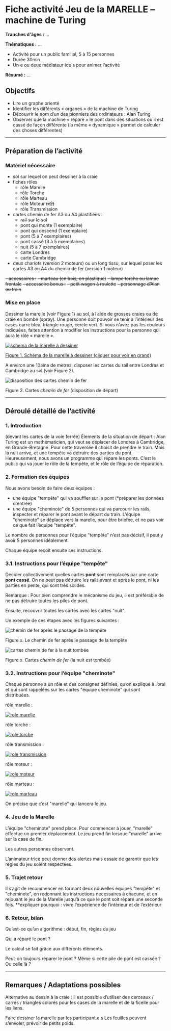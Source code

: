 # Fiche activité Jeu de la MARELLE – machine de Turing

**Tranches d'âges :** ...

**Thématiques :** ...

- Activité pour un public familial, 5 à 15 personnes 
- Durée 30min
- Un⋅e ou deux médiateur⋅ice⋅s pour animer l’activité

**Résumé :**  ...

## Objectifs

- Lire un graphe orienté
- Identifier les différents « organes » de la machine de Turing
- Découvrir le nom d’un des pionniers des ordinateurs : Alan Turing
- Observer que la machine « répare » le pont dans des situations où il est cassé de façon différente (la même « dynamique » permet de calculer des choses différentes)

---
## Préparation de l’activité

### Matériel nécessaire

- sol sur lequel on peut dessiner à la craie
- fiches rôles
    - rôle Marelle
    - rôle Torche
    - rôle Marteau
    - rôle Moteur ~~(x2)~~
    - rôle Transmission
- cartes chemin de fer A3 ou A4 plastifiées :
    - ~~rail sur le sol~~
    - pont qui monte (1 exemplaire)
    - pont qui descend (1 exemplaire)
    - pont (5 à 7 exemplaires)
    - pont cassé (3 à 5 exemplaires)
    - nuit (5 à 7 exemplaires)
    - carte Londres
    - carte Cambridge
- deux chariots (version 2 moteurs) ou un long tissu, sur lequel poser les cartes A3 ou A4 du chemin de fer (version 1 moteur)

~~- accessoires :~~
    ~~- marteau (en bois, en plastique)~~
    ~~- lampe torche ou lampe frontale~~
~~- accessoire bonus :~~
    ~~- petit wagon à roulette~~
    ~~- personnage d’Alan ou train~~

### Mise en place

Dessiner la marelle (voir Figure 1) au sol, à l’aide de grosses craies ou de craie en bombe (spray). Une personne doit pouvoir se tenir à l’intérieur des cases carré bleu, triangle rouge, cercle vert. Si vous n’avez pas les couleurs indiquées, faites attention à modifier les instructions pour la personne qui aura le rôle « marelle ».

[![schema de la marelle à dessiner](contenu/marelle-schema-mini.png)](contenu/marelle-schema.png)

[Figure 1. Schéma de la marelle à dessiner (cliquer pour voir en grand)](contenu/marelle-schema.png)


A environ une 10aine de mètres, disposer les cartes du rail entre Londres et Cambridge au sol (voir Figure 2). 

![disposition des cartes chemin de fer](contenu/chemin-1.png)

Figure 2. Cartes *chemin de fer* (disposition de départ)

---
## Déroulé détaillé de l’activité

### 1. Introduction

(devant les cartes de la voie ferrée)
Élements de la situation de départ :
Alan Turing est un mathématicien, qui veut se déplacer de Londres à Cambridge, en Grande-Bretagne.
Pour cette traversée il choisit de prendre le train.
Mais la nuit arrive, et une tempête va détruire des parties du pont.
Heureusement, nous avons un programme qui répare les ponts.
C’est le public qui va jouer le rôle de la tempête, et le rôle de l’équipe de réparation.

### 2. Formation des équipes

Nous avons besoin de faire deux équipes :
 - une équipe "tempête" qui va souffler sur le pont (*préparer les données d'entrée)
 - une équipe "cheminote" de 5 personnes qui va parcourir les rails, inspecter et réparer le pont avant le départ du train. L’équipe "cheminote" se déplace vers la marelle, pour être briefée, et ne pas voir ce que fait l’équipe "tempête".

Le nombre de personnes pour l’équipe "tempête" n’est pas décisif, il peut y avoir 5 personnes idéalement.

Chaque équipe reçoit ensuite ses instructions.


### 3.1. Instructions pour l’équipe "tempête"

Décider collectivement quelles cartes **pont** sont remplacés par une carte **pont cassé**. 
On ne peut pas détruire les rails avant et après le pont, ni les parties en pente, qui sont très solides. 

Remarque : Pour bien comprendre le mécanisme du jeu, il est préférable de ne pas détruire toutes les piles de pont.

Ensuite, recouvrir toutes les cartes avec les cartes "nuit".

Un exemple de ces étapes avec les figures suivantes :

![chemin de fer après le passage de la tempête](contenu/chemin-2.png)

Figure x. Le chemin de fer après le passage de la tempête

![cartes chemin de fer à la nuit tombée](contenu/chemin-3.png)

Figure x. Cartes *chemin de fer* (la nuit est tombée)

### 3.2. Instructions pour l’équipe "cheminote"

Chaque personne a un rôle et des consignes définies, qu’on explique à l’oral et qui 	sont rappelées sur les cartes "équipe cheminote" qui sont distribuées.

rôle marelle :

[![role marelle](contenu/marelle-mini.png)](contenu/marelle.png)

rôle torche :

[![role torche](contenu/torche-mini.png)](contenu/torche.png)

rôle transmission :

[![role transmission](contenu/transmission-mini.png)](contenu/transmission.png)

rôle moteur :

[![role moteur](contenu/moteur-mini.png)](contenu/moteur.png)

rôle marteau :

[![role marteau](contenu/marteau-mini.png)](contenu/marteau.png)

On précise que c’est "marelle" qui lancera le jeu.

### 4. Jeu de la Marelle

L’équipe "cheminote" prend place. Pour commencer à jouer, "marelle" effectue un premier déplacement. Le jeu prend fin lorsque "marelle" arrive sur la case de fin.

Les autres personnes observent.

L’animateur⋅trice peut donner des alertes mais essaie de garantir que les règles du jeu soient respectées.

### 5. Trajet retour

Il s’agit de recommencer en formant deux nouvelles équipes "tempête" et "cheminote", en redonnant les instructions nécessaires à chacune, et en rejouant le jeu de la Marelle jusqu’à ce que le pont soit réparé une seconde fois.
**expliquer pourquoi : vivre l’expérience de l’intérieur et de l’extérieur

### 6. Retour, bilan

Qu’est-ce qu’un algorithme : début, fin, règles du jeu

Qui a réparé le pont ?

Le calcul se fait grâce aux différents éléments.

Peut-on toujours réparer le pont ? Même si cette pile de pont est cassée ? Ou celle là ?

---
## Remarques / Adaptations possibles
Alternative au dessin à la craie : il est possible d’utiliser des cerceaux / carrés / triangles colorés pour les cases de la marelle et de la ficelle pour les liens.

Faire dessiner la marelle par les participant.e.s
Les feuilles peuvent s’envoler, prévoir de petits poids.